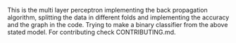 This is the multi layer perceptron implementing the back propagation algorithm, splitting the data in different folds and implementing the accuracy 
and the graph in the code.
Trying to make a binary classifier from the above stated model.
For contributing check CONTRIBUTING.md.